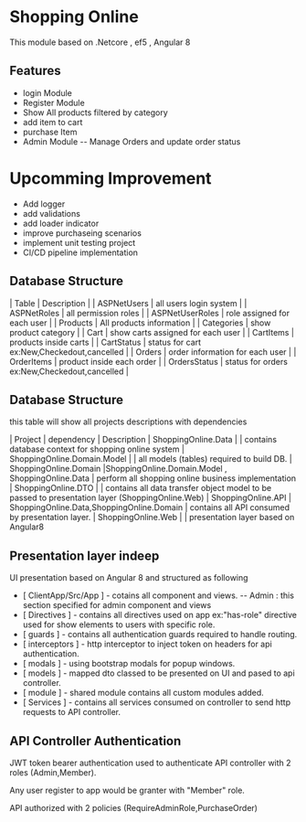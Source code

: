 # Shopping Online 

This module based on .Netcore , ef5 , Angular 8 

## Features

- login Module 
- Register Module
- Show All products filtered by category
- add item to cart
- purchase Item
- Admin Module
-- Manage Orders and update order status 
# Upcomming Improvement
- Add logger 
- add validations
- add loader indicator 
- improve purchaseing scenarios
- implement unit testing project
- CI/CD pipeline implementation

## Database Structure

| Table  | Description |
| ASPNetUsers | all users login system |
| ASPNetRoles | all permission roles |
| ASPNetUserRoles | role assigned for each user |
| Products | All products information |
| Categories | show product category |
| Cart | show carts assigned for each user |
| CartItems | products inside carts |
| CartStatus | status for cart ex:New,Checkedout,cancelled |
| Orders | order information for each user |
| OrderItems | product inside each order |
| OrdersStatus | status for orders ex:New,Checkedout,cancelled |

## Database Structure
this table will show all projects descriptions with dependencies

| Project  | dependency | Description
| ShoppingOnline.Data |  | contains database context for shopping online system
| ShoppingOnline.Domain.Model | | all models (tables) required to build DB.
| ShoppingOnline.Domain |ShoppingOnline.Domain.Model ,  ShoppingOnline.Data  | perform all shopping online business implementation
| ShoppingOnline.DTO |  | contains all data transfer object model to be passed to presentation layer (ShoppingOnline.Web)
| ShoppingOnline.API | ShoppingOnline.Data,ShoppingOnline.Domain  | contains all API consumed by presentation layer.
| ShoppingOnline.Web |  | presentation layer based on Angular8

## Presentation layer indeep
UI presentation based on Angular 8 and structured as following 
- [ ClientApp/Src/App ] -  cotains all component and views.
-- Admin : this section specified for admin component and views
- [ Directives ] - contains all directives used on app ex:"has-role" directive used for show elements to users with specific role.
- [ guards ] - contains all authentication guards required to handle routing.
- [ interceptors ] - http interceptor to inject token on headers for api authentication.
- [ modals ] - using bootstrap modals for popup windows.
- [ models ] - mapped dto classed to be presented on UI and pased to api controller.
- [ module ] - shared module contains all custom modules added.
- [ Services ] - contains all services consumed on controller to send http requests to API controller.

## API Controller Authentication
JWT token bearer authentication used to authenticate API controller with 2 roles (Admin,Member).

Any user register to app would be granter with "Member" role.

API authorized with 2 policies (RequireAdminRole,PurchaseOrder)

 
